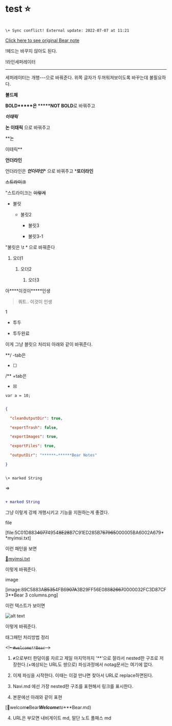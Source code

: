 # test ⭐️

```diff

\+ Sync conflict! External update: 2022-07-07 at 11:21

```



[Click here to see original Bear note](bear:**/x~~callback~~url**open-note?id=C026DB37-57BB-4D63-B26D-BF8F5AD21A84~~67965~~000005B4CA4ACA15)

!헤드는 바꾸지 않아도 된다.



!라인세퍼레이터








---

세퍼레이터는 개행---으로 바꿔준다. 위쪽 글자가 두꺼워져보이도록 바꾸는데 불필요하다.



****볼드체****

****BOLD*****은 *****NOT BOLD****로 바꿔주고



***이태릭***

****논 이태릭**** 으로 바꿔주고

**논

이테릭**



****언더라인****

언더라인은 *****언더라인****** 으로 바꿔주고 *****또더라인****



~~스트라이크~~

"스트라이크는 ~~이렇게~~



* 불릿

	* 불릿2

		* 불릿3

		* 불릿3-1

"불릿은 \t * 으로 바꿔준다



1. 오더1

	1. 오더2

		1. 오더3

아****이것이*****인생



> 쿼트.. 이것이 인생

1

- 투두

+ 투두완료

이게 그냥 블릿으 처리되 아래와 같이 바꿔준다.



**/ -tab은

- [ ]

/** +tab은

- [x]





`var a = 10;`





```json

{

  "cleanOutputDir": true,

  "exportTrash": false,

  "exportImages": true,

  "exportFiles": true,

  "outputDir": "******~******Bear Notes"

}

```





```diff

\+ marked String

```



=>

```diff

+ marked String

```

그냥 이렇게 강제 개행시키고 기능을 지원하는게 좋겠다.



file

[file:5C01D883~~4077~~4954~~8E28~~B7C91ED285B7~~67965~~000005BA6002A679**myimsi.txt]

이런 패턴을 보면

[💾myimsi.txt](https:/***github.co*******m*******PlayGroun*******d*******maste*******r*******file*******s******myimsi.txt)

이렇게 바꿔준다.





image

[image:89C5883A~~B535~~4FB6~~907A~~3B29FF56E088~~82667~~0000032FC3D87CF3**Bear 3 columns.png]

이런 텍스트가 보이면

![alt text](image******s******Pro.jpg)

이렇게 바꿔준다.



태그패턴 처리방법 정리

<!~~- `#welcome**Bear` -~~>

1) `#`으로부터 한덩이를 자르고 제일 마지막까지 '**'으로 잘라서 nested한 구조로 저장한다.(+예상되는 URL도 쌍으로) 파싱과정에서 notag문서는 여기에 없다.

2) 이제 파싱을 시작한다. 이때는 이걸 만나면 찾아서 URL로 replace하면된다.

3) Navi.md 에선 가장 nested한 구조를 표현해서 링크를 표시한다.

4) 본문에선 아래와 같이 표현

[🔗welcom******e******Bear***Welcome****to****Bear.md)

4) URL은 부모면 내비게이트 md, 말단 노트 풀패스 md

<!-- {BearID:79A70F71-3273-4C53-8795-13E1238519BD-76434-000006075B065F90} -->
